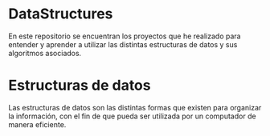 # DataStructures
En este repositorio se encuentran los proyectos que he realizado para entender y aprender a utilizar las distintas estructuras de datos y sus
algoritmos asociados.

# Estructuras de datos
Las estructuras de datos son las distintas formas que existen para organizar la información, con el fin de que pueda ser utilizada por un computador de manera eficiente. 
